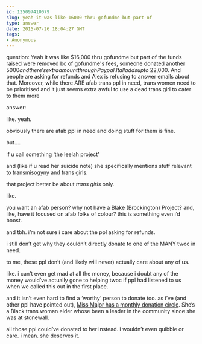 ```yaml
---
id: 125097410079
slug: yeah-it-was-like-16000-thru-gofundme-but-part-of
type: answer
date: 2015-07-26 18:04:27 GMT
tags:
- Anonymous
---
```

question: Yeah it was like $16,000 thru gofundme but part of the funds raised were removed bc of gofundme's fees, someone donated another $5000 and there's extra amount through Paypal.  It all adds up to ~$22,000. And people are asking for refunds and Alex is refusing to answer emails about that.  Moreover, while there ARE afab trans ppl in need, trans women need to be prioritised and it just seems extra awful to use a dead trans girl to cater to them more

answer: <p>like. yeah.</p><p>obviously there are afab ppl in need and doing stuff for them is fine.&nbsp;</p><p>but....</p><p>if u call something&nbsp;‘the leelah project’</p><p>and (like if u read her suicide note) she specifically mentions stuff relevant to transmisogyny and trans girls.</p><p>that project better be about _trans girls_ only.</p><p>like.&nbsp;</p><p>you want an afab person? why not have a Blake (Brockington) Project? and, like, have it focused on afab folks of colour? this is something even i’d boost.&nbsp;</p><p>and tbh. i’m not sure i care about the ppl asking for refunds.</p><p>i still don’t get why they couldn’t directly donate to one of the MANY twoc in need.&nbsp;</p><p>to me, these ppl don’t (and likely will never) actually care about any of us.&nbsp;</p><p>like. i can’t even get mad at all the money, because i doubt any of the money would’ve actually gone to helping twoc if ppl had listened to us when we called this out in the first place.</p><p>and it isn’t even hard to find a&nbsp;‘worthy’ person to donate too. as i’ve (and other ppl have pointed out), <a href="https://www.gofundme.com/2ugjkg">Miss Major has a monthly donation circle</a>. She’s a Black trans woman elder whose been a leader in the community since she was at stonewall.&nbsp;</p><p>all those ppl could’ve donated to her instead. i wouldn’t even quibble or care. i mean. she deserves it. &nbsp;</p>